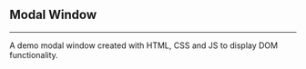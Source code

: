 ## Modal Window
--------------------------
A demo modal window created with HTML, CSS and JS to display DOM functionality.

